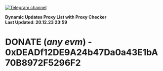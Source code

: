 [![Telegram channel](https://img.shields.io/endpoint?url=https://runkit.io/damiankrawczyk/telegram-badge/branches/master?url=https://t.me/n4z4v0d)](https://t.me/n4z4v0d) 

**Dynamic Updates Proxy List with Proxy Checker**  
**Last Updated: 20.12.23 23:59**

# DONATE (_any evm_) - 0xDEADf12DE9A24b47Da0a43E1bA70B8972F5296F2
